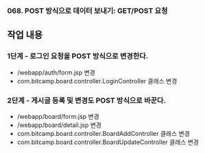 ### 068. POST 방식으로 데이터 보내기: GET/POST 요청

## 작업 내용

### 1단계 - 로그인 요청을 POST 방식으로 변경한다.

- /webapp/auth/form.jsp 변경
- com.bitcamp.board.controller.LoginController 클래스 변경
  
### 2단계 - 게시글 등록 및 변경도 POST 방식으로 바꾼다.

- /webapp/board/form.jsp 변경
- /webapp/board/detail.jsp 변경
- com.bitcamp.board.controller.BoardAddController 클래스 변경
- com.bitcamp.board.controller.BoardUpdateController 클래스 변경